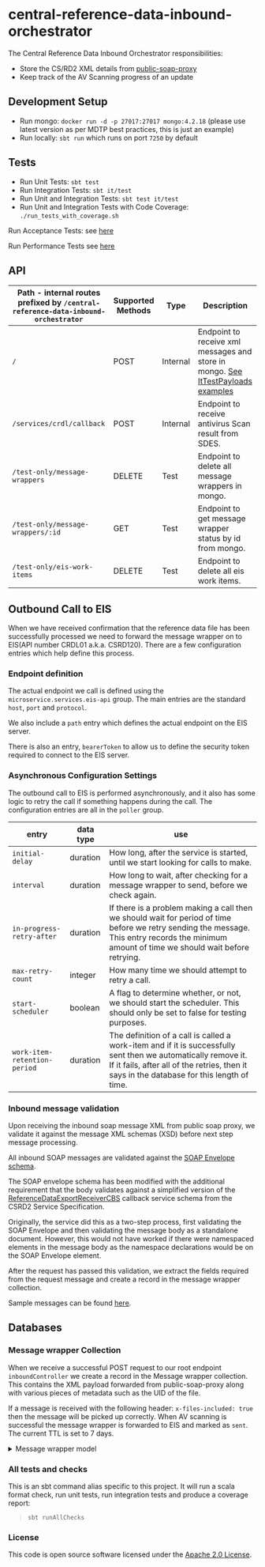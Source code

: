 
# central-reference-data-inbound-orchestrator

The Central Reference Data Inbound Orchestrator responsibilities:
- Store the CS/RD2 XML details from [public-soap-proxy](https://github.com/hmrc/aws-ami-public-soap-proxy)
- Keep track of the AV Scanning progress of an update

## Development Setup
- Run mongo: `docker run -d -p 27017:27017 mongo:4.2.18` (please use latest version as per MDTP best practices, this is just an example)
- Run locally: `sbt run` which runs on port `7250` by default

## Tests
- Run Unit Tests: `sbt test`
- Run Integration Tests: `sbt it/test`
- Run Unit and Integration Tests: `sbt test it/test`
- Run Unit and Integration Tests with Code Coverage: `./run_tests_with_coverage.sh`

Run Acceptance Tests: see [here](https://github.com/hmrc/central-reference-data-acceptance-tests)

Run Performance Tests see [here](https://github.com/hmrc/central-reference-data-performance-tests)

## API

| Path - internal routes prefixed by `/central-reference-data-inbound-orchestrator` | Supported Methods | Type     | Description                                                                                        |
|-----------------------------------------------------------------------------------|-------------------|----------|----------------------------------------------------------------------------------------------------|
| `/`                                                                               | POST              | Internal | Endpoint to receive xml messages and store in mongo. [See ItTestPayloads examples](it/test/helpers)|
| `/services/crdl/callback`                                                         | POST              | Internal | Endpoint to receive antivirus Scan result from SDES.                                               |
| `/test-only/message-wrappers`                                                     | DELETE            | Test     | Endpoint to delete all message wrappers in mongo.                                                  |
| `/test-only/message-wrappers/:id`                                                 | GET               | Test     | Endpoint to get message wrapper status by id from mongo.                                           |
| `/test-only/eis-work-items`                                                       | DELETE            | Test     | Endpoint to delete all eis work items.                                                             |


## Outbound Call to EIS

When we have received confirmation that the reference data file has been successfully 
processed we need to forward the message wrapper on to EIS(API number CRDL01 a.k.a. CSRD120). There are a few configuration
entries which help define this process.

### Endpoint definition

The actual endpoint we call is defined using the `microservice.services.eis-api` group.
The main entries are the standard `host`, `port` and `protocol`. 

We also include a `path` entry which defines the actual endpoint on the EIS server.

There is also an entry, `bearerToken` to allow us to define the security token required
to connect to the EIS server.

### Asynchronous Configuration Settings

The outbound call to EIS is performed asynchronously, and it also has some logic to retry
the call if something happens during the call. The configuration entries are all in the
`poller` group.

| entry                        | data type | use                                                                                                                                                                                                         |
|------------------------------|-----------|-------------------------------------------------------------------------------------------------------------------------------------------------------------------------------------------------------------|
| `initial-delay`              | duration  | How long, after the service is started, until we start looking for calls to make.                                                                                                                           |
| `interval`                   | duration  | How long to wait, after checking for a message wrapper to send, before we check again.                                                                                                                      |
| `in-progress-retry-after`    | duration  | If there is a problem making a call then we should wait for period of time before we retry sending the message. This entry records the minimum amount of time we should wait before retrying.               |
| `max-retry-count`            | integer   | How many time we should attempt to retry a call.                                                                                                                                                            |
| `start-scheduler`            | boolean   | A flag to determine whether, or not, we should start the scheduler. This should only be set to false for testing purposes.                                                                                  |
| `work-item-retention-period` | duration  | The definition of a call is called a work-item and if it is successfully sent then we automatically remove it. If it fails, after all of the retries, then it says in the database for this length of time. |

### Inbound message validation

Upon receiving the inbound soap message XML from public soap proxy, we validate it against the message XML schemas (XSD) before next step message processing.

All inbound SOAP messages are validated against the [SOAP Envelope schema](conf/schemas/soap-envelope.xsd).

The SOAP envelope schema has been modified with the additional requirement that the body validates against a simplified version of the [ReferenceDataExportReceiverCBS](conf/schemas/request-message.xsd) callback service schema from the CSRD2 Service Specification.

Originally, the service did this as a two-step process, first validating the SOAP Envelope and then validating the message body as a standalone document. However, this would not have worked if there were namespaced elements in the message body as the namespace declarations would be on the SOAP Envelope element.

After the request has passed this validation, we extract the fields required from the request message and create a record in the message wrapper collection.

Sample messages can be found [here](it/test/helpers/InboundSoapMessage.scala).

## Databases
### Message wrapper Collection
When we receive a successful POST request to our root endpoint `inboundController` we create a record in the Message wrapper collection. This contains the XML payload forwarded from public-soap-proxy along with various pieces of metadata such as the UID of the file.

If a message is received with the following header: `x-files-included: true` then the message will be picked up correctly. When AV scanning is successful the message wrapper is forwarded to EIS and marked as `sent`. The current TTL is set to 7 days.

<Details>
<Summary>Message wrapper model</Summary>

```
{
  "_id": {
    "$oid": "66b498dc895f3155fc1b2b83"
  },
  "payload": "<MainMessage>
      <Body>
        <TaskIdentifier>780912</TaskIdentifier>
        <AttributeName>ReferenceData</AttributeName>
      	<MessageType>gZip</MessageType>
      	<IncludedBinaryObject>c04a1612-705d-4373-8840-9d137b14b30a</IncludedBinaryObject>
      	<MessageSender>CS/RD2</MessageSender>
      </Body>
    </MainMessage>",
  "lastUpdated": {
    "$date": "2024-08-08T10:07:24.435Z"
  },
  "receivedTimestamp": {
    "$date": "2024-08-08T10:07:24.435Z"
  },
  "status": "Received",
  "uid": "c04a1612-705d-4373-8840-9d137b14b30a"
}
```
</Details>

### All tests and checks
This is an sbt command alias specific to this project. It will run a scala format
check, run unit tests, run integration tests and produce a coverage report:
> `sbt runAllChecks`

### License

This code is open source software licensed under the [Apache 2.0 License]("http://www.apache.org/licenses/LICENSE-2.0.html").
